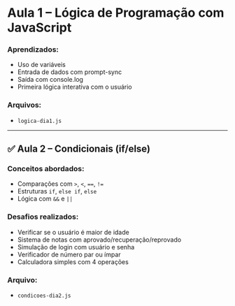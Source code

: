 # Aula 1 – Lógica de Programação com JavaScript

### Aprendizados:
- Uso de variáveis
- Entrada de dados com prompt-sync
- Saída com console.log
- Primeira lógica interativa com o usuário

### Arquivos:
- `logica-dia1.js`
---

## ✅ Aula 2 – Condicionais (if/else)

### Conceitos abordados:
- Comparações com `>`, `<`, `==`, `!=`
- Estruturas `if`, `else if`, `else`
- Lógica com `&&` e `||`

### Desafios realizados:
- Verificar se o usuário é maior de idade
- Sistema de notas com aprovado/recuperação/reprovado
- Simulação de login com usuário e senha
- Verificador de número par ou ímpar
- Calculadora simples com 4 operações

### Arquivo:
- `condicoes-dia2.js`
